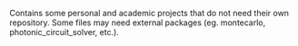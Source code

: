 Contains some personal and academic projects that do not need their own repository. Some files may need external packages (eg. montecarlo, photonic_circuit_solver, etc.).

